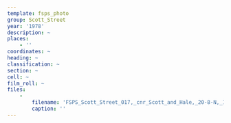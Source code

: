 ```yaml
---
template: fsps_photo
group: Scott_Street
year: '1978'
description: ~
places:
    - ''
coordinates: ~
heading: ~
classification: ~
section: ~
cell: ~
film_roll: ~
files:
    -
        filename: 'FSPS_Scott_Street_017,_cnr_Scott_and_Hale,_20-8-N,_1978.png'
        caption: ''
---
```

